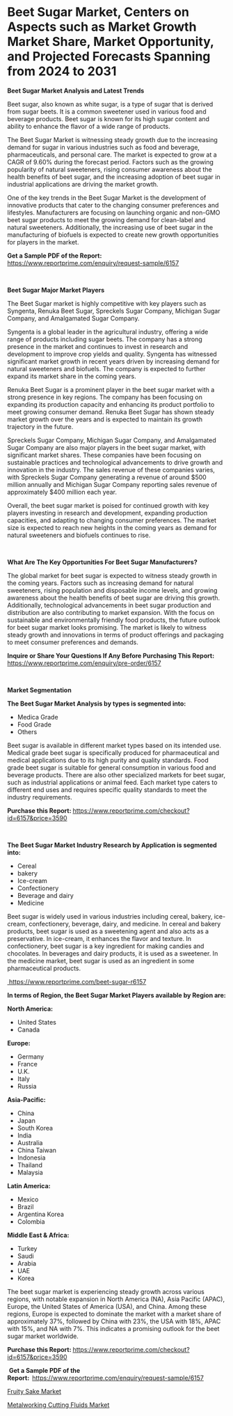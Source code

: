 <p><h1>Beet Sugar Market, Centers on Aspects such as Market Growth Market Share, Market Opportunity, and Projected Forecasts Spanning from 2024 to 2031</h1></p><p><strong>Beet Sugar Market Analysis and Latest Trends</strong></p>
<p><p>Beet sugar, also known as white sugar, is a type of sugar that is derived from sugar beets. It is a common sweetener used in various food and beverage products. Beet sugar is known for its high sugar content and ability to enhance the flavor of a wide range of products.</p><p>The Beet Sugar Market is witnessing steady growth due to the increasing demand for sugar in various industries such as food and beverage, pharmaceuticals, and personal care. The market is expected to grow at a CAGR of 9.60% during the forecast period. Factors such as the growing popularity of natural sweeteners, rising consumer awareness about the health benefits of beet sugar, and the increasing adoption of beet sugar in industrial applications are driving the market growth.</p><p>One of the key trends in the Beet Sugar Market is the development of innovative products that cater to the changing consumer preferences and lifestyles. Manufacturers are focusing on launching organic and non-GMO beet sugar products to meet the growing demand for clean-label and natural sweeteners. Additionally, the increasing use of beet sugar in the manufacturing of biofuels is expected to create new growth opportunities for players in the market.</p></p>
<p><strong>Get a Sample PDF of the Report:&nbsp;</strong> <a href="https://www.reportprime.com/enquiry/request-sample/6157">https://www.reportprime.com/enquiry/request-sample/6157</a></p>
<p>&nbsp;</p>
<p><strong>Beet Sugar Major Market Players</strong></p>
<p><p>The Beet Sugar market is highly competitive with key players such as Syngenta, Renuka Beet Sugar, Spreckels Sugar Company, Michigan Sugar Company, and Amalgamated Sugar Company. </p><p>Syngenta is a global leader in the agricultural industry, offering a wide range of products including sugar beets. The company has a strong presence in the market and continues to invest in research and development to improve crop yields and quality. Syngenta has witnessed significant market growth in recent years driven by increasing demand for natural sweeteners and biofuels. The company is expected to further expand its market share in the coming years.</p><p>Renuka Beet Sugar is a prominent player in the beet sugar market with a strong presence in key regions. The company has been focusing on expanding its production capacity and enhancing its product portfolio to meet growing consumer demand. Renuka Beet Sugar has shown steady market growth over the years and is expected to maintain its growth trajectory in the future.</p><p>Spreckels Sugar Company, Michigan Sugar Company, and Amalgamated Sugar Company are also major players in the beet sugar market, with significant market shares. These companies have been focusing on sustainable practices and technological advancements to drive growth and innovation in the industry. The sales revenue of these companies varies, with Spreckels Sugar Company generating a revenue of around $500 million annually and Michigan Sugar Company reporting sales revenue of approximately $400 million each year. </p><p>Overall, the beet sugar market is poised for continued growth with key players investing in research and development, expanding production capacities, and adapting to changing consumer preferences. The market size is expected to reach new heights in the coming years as demand for natural sweeteners and biofuels continues to rise.</p></p>
<p>&nbsp;</p>
<p><strong>What Are The Key Opportunities For Beet Sugar Manufacturers?</strong></p>
<p><p>The global market for beet sugar is expected to witness steady growth in the coming years. Factors such as increasing demand for natural sweeteners, rising population and disposable income levels, and growing awareness about the health benefits of beet sugar are driving this growth. Additionally, technological advancements in beet sugar production and distribution are also contributing to market expansion. With the focus on sustainable and environmentally friendly food products, the future outlook for beet sugar market looks promising. The market is likely to witness steady growth and innovations in terms of product offerings and packaging to meet consumer preferences and demands.</p></p>
<p><strong>Inquire or Share Your Questions If Any Before Purchasing This Report:</strong> <a href="https://www.reportprime.com/enquiry/pre-order/6157">https://www.reportprime.com/enquiry/pre-order/6157</a></p>
<p>&nbsp;</p>
<p><strong>Market Segmentation</strong></p>
<p><strong>The Beet Sugar Market Analysis by types is segmented into:</strong></p>
<p><ul><li>Medica Grade</li><li>Food Grade</li><li>Others</li></ul></p>
<p><p>Beet sugar is available in different market types based on its intended use. Medical grade beet sugar is specifically produced for pharmaceutical and medical applications due to its high purity and quality standards. Food grade beet sugar is suitable for general consumption in various food and beverage products. There are also other specialized markets for beet sugar, such as industrial applications or animal feed. Each market type caters to different end uses and requires specific quality standards to meet the industry requirements.</p></p>
<p><strong>Purchase this Report:&nbsp;</strong><a href="https://www.reportprime.com/checkout?id=6157&price=3590">https://www.reportprime.com/checkout?id=6157&price=3590</a></p>
<p>&nbsp;</p>
<p><strong>The Beet Sugar Market Industry Research by Application is segmented into:</strong></p>
<p><ul><li>Cereal</li><li>bakery</li><li>Ice-cream</li><li>Confectionery</li><li>Beverage and dairy</li><li>Medicine</li></ul></p>
<p><p>Beet sugar is widely used in various industries including cereal, bakery, ice-cream, confectionery, beverage, dairy, and medicine. In cereal and bakery products, beet sugar is used as a sweetening agent and also acts as a preservative. In ice-cream, it enhances the flavor and texture. In confectionery, beet sugar is a key ingredient for making candies and chocolates. In beverages and dairy products, it is used as a sweetener. In the medicine market, beet sugar is used as an ingredient in some pharmaceutical products.</p></p>
<p><a href="https://www.reportprime.com/beet-sugar-r6157">&nbsp;https://www.reportprime.com/beet-sugar-r6157</a></p>
<p><strong>In terms of Region, the Beet Sugar Market Players available by Region are:</strong></p>
<p>
    <p> <strong> North America: </strong>
        <ul>
            <li>United States</li>
            <li>Canada</li>
        </ul>
        </p> 
    <p> <strong> Europe: </strong>
        <ul>
            <li>Germany</li>
            <li>France</li>
            <li>U.K.</li>
            <li>Italy</li>
            <li>Russia</li>
        </ul>
        </p> 
    <p> <strong> Asia-Pacific: </strong>
        <ul>
            <li>China</li>
            <li>Japan</li>
            <li>South Korea</li>
            <li>India</li>
            <li>Australia</li>
            <li>China Taiwan</li>
            <li>Indonesia</li>
            <li>Thailand</li>
            <li>Malaysia</li>
        </ul>
        </p> 
    <p> <strong> Latin America: </strong>
        <ul>
            <li>Mexico</li>
            <li>Brazil</li>
            <li>Argentina Korea</li>
            <li>Colombia</li>
        </ul>
        </p> 
    <p> <strong> Middle East & Africa: </strong>
        <ul>
            <li>Turkey</li>
            <li>Saudi</li>
            <li>Arabia</li>
            <li>UAE</li>
            <li>Korea</li>
        </ul>
    </p>
    </p>
<p><p>The beet sugar market is experiencing steady growth across various regions, with notable expansion in North America (NA), Asia Pacific (APAC), Europe, the United States of America (USA), and China. Among these regions, Europe is expected to dominate the market with a market share of approximately 37%, followed by China with 23%, the USA with 18%, APAC with 15%, and NA with 7%. This indicates a promising outlook for the beet sugar market worldwide.</p></p>
<p><strong>Purchase this Report: </strong><a href="https://www.reportprime.com/checkout?id=6157&price=3590">https://www.reportprime.com/checkout?id=6157&price=3590</a></p>
<p>&nbsp;<strong>Get a Sample PDF of the Report:&nbsp;&nbsp;</strong><a href="https://www.reportprime.com/enquiry/request-sample/6157">https://www.reportprime.com/enquiry/request-sample/6157</a></p>
<p><strong></strong></p>
<p><p><a href="https://github.com/JameTravis/Market-Research-Report-List-4/blob/main/fruity-sake-market.md">Fruity Sake Market</a></p><p><a href="https://fearless-okapi-6c8.notion.site/Metalworking-Cutting-Fluids-Market-Size-Market-Share-and-Global-Market-Analysis-Report-2024-2031-89101c5288534c1da3659ba1ec04c088">Metalworking Cutting Fluids Market</a></p></p>